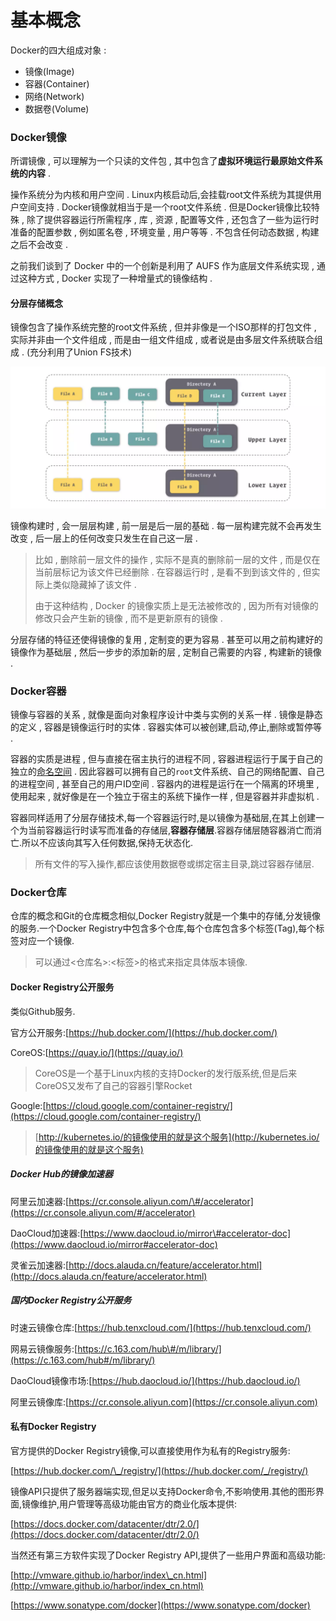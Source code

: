# 基本概念

Docker的四大组成对象 :

* 镜像\(Image\)
* 容器\(Container\)
* 网络\(Network\)
* 数据卷\(Volume\)

### **Docker镜像**

所谓镜像 , 可以理解为一个只读的文件包 , 其中包含了**虚拟环境运行最原始文件系统的内容** .

操作系统分为内核和用户空间 . Linux内核启动后,会挂载root文件系统为其提供用户空间支持 . Docker镜像就相当于是一个root文件系统 . 但是Docker镜像比较特殊 , 除了提供容器运行所需程序 , 库 , 资源 , 配置等文件 , 还包含了一些为运行时准备的配置参数 , 例如匿名卷 , 环境变量 , 用户等等 . 不包含任何动态数据 , 构建之后不会改变 .

之前我们谈到了 Docker 中的一个创新是利用了 AUFS 作为底层文件系统实现 , 通过这种方式 , Docker 实现了一种增量式的镜像结构 .

#### 分层存储概念

镜像包含了操作系统完整的root文件系统 , 但并非像是一个ISO那样的打包文件 , 实际并非由一个文件组成 , 而是由一组文件组成 , 或者说是由多层文件系统联合组成 . \(充分利用了Union FS技术\)

![](/assets/AUFS.png)

镜像构建时 , 会一层层构建 , 前一层是后一层的基础 . 每一层构建完就不会再发生改变 , 后一层上的任何改变只发生在自己这一层 .

> 比如 , 删除前一层文件的操作 , 实际不是真的删除前一层的文件 , 而是仅在当前层标记为该文件已经删除 . 在容器运行时 , 是看不到到该文件的 , 但实际上类似隐藏掉了该文件 .
>
> 由于这种结构 , Docker 的镜像实质上是无法被修改的 , 因为所有对镜像的修改只会产生新的镜像 , 而不是更新原有的镜像 .

分层存储的特征还使得镜像的复用 , 定制变的更为容易 . 甚至可以用之前构建好的镜像作为基础层 , 然后一步步的添加新的层 , 定制自己需要的内容 , 构建新的镜像 .

### Docker容器

镜像与容器的关系 , 就像是面向对象程序设计中类与实例的关系一样 . 镜像是静态的定义 , 容器是镜像运行时的实体 . 容器实体可以被创建,启动,停止,删除或暂停等 . 

容器的实质是进程 , 但与直接在宿主执行的进程不同 , 容器进程运行于属于自己的独立的[命名空间](https://en.wikipedia.org/wiki/Linux_namespaces) .  因此容器可以拥有自己的`root`文件系统、自己的网络配置、自己的进程空间 , 甚至自己的用户ID空间 . 容器内的进程是运行在一个隔离的环境里 , 使用起来 , 就好像是在一个独立于宿主的系统下操作一样 , 但是容器并非虚拟机 . 

容器同样适用了分层存储技术,每一个容器运行时,是以镜像为基础层,在其上创建一个为当前容器运行时读写而准备的存储层,**容器存储层**.容器存储层随容器消亡而消亡.所以不应该向其写入任何数据,保持无状态化.

> 所有文件的写入操作,都应该使用数据卷或绑定宿主目录,跳过容器存储层.

### Docker仓库

仓库的概念和Git的仓库概念相似,Docker Registry就是一个集中的存储,分发镜像的服务.一个Docker Registry中包含多个仓库,每个仓库包含多个标签\(Tag\),每个标签对应一个镜像.

> 可以通过&lt;仓库名&gt;:&lt;标签&gt;的格式来指定具体版本镜像.

#### Docker Registry公开服务

类似Github服务.

官方公开服务:[https://hub.docker.com/](https://hub.docker.com/)

CoreOS:[https://quay.io/](https://quay.io/)

> CoreOS是一个基于Linux内核的支持Docker的发行版系统,但是后来CoreOS又发布了自己的容器引擎Rocket

Google:[https://cloud.google.com/container-registry/](https://cloud.google.com/container-registry/)

> [http://kubernetes.io/的镜像使用的就是这个服务](http://kubernetes.io/的镜像使用的就是这个服务)

##### Docker Hub的镜像加速器

阿里云加速器:[https://cr.console.aliyun.com/\#/accelerator](https://cr.console.aliyun.com/#/accelerator)

DaoCloud加速器:[https://www.daocloud.io/mirror\#accelerator-doc](https://www.daocloud.io/mirror#accelerator-doc)

灵雀云加速器:[http://docs.alauda.cn/feature/accelerator.html](http://docs.alauda.cn/feature/accelerator.html)

##### 国内Docker Registry公开服务

时速云镜像仓库:[https://hub.tenxcloud.com/](https://hub.tenxcloud.com/)

网易云镜像服务:[https://c.163.com/hub\#/m/library/](https://c.163.com/hub#/m/library/)

DaoCloud镜像市场:[https://hub.daocloud.io/](https://hub.daocloud.io/)

阿里云镜像库:[https://cr.console.aliyun.com](https://cr.console.aliyun.com)

#### 私有Docker Registry

官方提供的Docker Registry镜像,可以直接使用作为私有的Registry服务:

[https://hub.docker.com/\_/registry/](https://hub.docker.com/_/registry/)

镜像API只提供了服务器端实现,但足以支持Docker命令,不影响使用.其他的图形界面,镜像维护,用户管理等高级功能由官方的商业化版本提供:

[https://docs.docker.com/datacenter/dtr/2.0/](https://docs.docker.com/datacenter/dtr/2.0/)

当然还有第三方软件实现了Docker Registry API,提供了一些用户界面和高级功能:

[http://vmware.github.io/harbor/index\_cn.html](http://vmware.github.io/harbor/index_cn.html)

[https://www.sonatype.com/docker](https://www.sonatype.com/docker)

